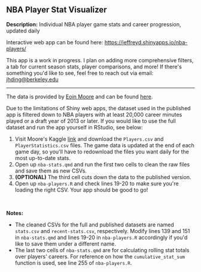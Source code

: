 ## NBA Player Stat Visualizer
**Description:** Individual NBA player game stats and career progression, updated daily

Interactive web app can be found here: https://jeffreyd.shinyapps.io/nba-players/

This app is a work in progress. I plan on adding more comprehensive filters, a tab for current season stats, player comparisons, and more! If there's something you'd like to see, feel free to reach out via email: jhding@berkeley.edu

___

The data is provided by [Eoin Moore](https://www.linkedin.com/in/eoin-moore-a336838/) and can be found 
[here](https://www.kaggle.com/datasets/eoinamoore/historical-nba-data-and-player-box-scores).

Due to the limitations of Shiny web apps, the dataset used in the published app is filtered down to NBA players with at least 20,000 career minutes played or a draft year of 2013 or later. If you would like to use the full dataset and run the app yourself in RStudio, see below:

  1. Visit Moore's Kaggle [link](https://www.kaggle.com/datasets/eoinamoore/historical-nba-data-and-player-box-scores) and download the `Players.csv` and `PlayerStatistics.csv` files. The game data is updated at the end of each game day, so you'll have to redownload the files you want daily for the most up-to-date stats.
  2. Open up `nba-stats.qmd` and run the first two cells to clean the raw files and save them as new CSVs.
  3. **(OPTIONAL)** The third cell cuts down the data to the published version.
  4. Open up `nba-players.R` and check lines 19-20 to make sure you're loading the right CSV. Your app should be good to go!


<br>

**Notes:**
- The cleaned CSVs for the full and published datasets are named `stats.csv` and `recent-stats.csv`, respectively. Modify lines 139 and 151 in `nba-stats.qmd` and lines 19-20 in `nba-players.R` accordingly if you'd like to save them under a different name.
- The last two cells of `nba-stats.qmd` are for calculating rolling stat totals over players' careers. For reference on how the `cumulative_stat_sum` function is used, see line 255 of `nba-players.R`.
